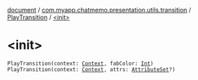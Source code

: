[document](../../index.md) / [com.myapp.chatmemo.presentation.utils.transition](../index.md) / [PlayTransition](index.md) / [&lt;init&gt;](./-init-.md)

# &lt;init&gt;

`PlayTransition(context: `[`Context`](https://developer.android.com/reference/android/content/Context.html)`, fabColor: `[`Int`](https://kotlinlang.org/api/latest/jvm/stdlib/kotlin/-int/index.html)`)`
`PlayTransition(context: `[`Context`](https://developer.android.com/reference/android/content/Context.html)`, attrs: `[`AttributeSet`](https://developer.android.com/reference/android/util/AttributeSet.html)`?)`